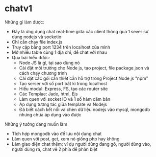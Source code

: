 # chatv1
Những gì làm được: 

- Đây là ứng dụng chat real-time giữa các client thông qua 1 sever sử dụng nodejs và socketio
- Chỉ cần chạy file index.js
- Truy cập bằng port 1234 trên localhost của mình
- Mở nhiều table cùng 1 địa chỉ, để chat với nhau
- Qua bài hiểu được: 
    + Node JS là gì, tại sao dùng nó
    + Cài đặt môi trường cho Node js, tạo project, file package.json và cách chạy chương trình
    + Cài đặt các gói cần thiết cần hỗ trợ trong Project Node js "npm"
    + Tạo serser với số port bất kì trong localhost
    + Hiểu modul: Express, FS, tạo các router site
    + Các Templae: Jade, html, Ejs
    + Làm quen với socket IO và 1 số hàm căm bản
    + Áp dụng tương tác giữa template và Nodejs
    + Đã biết cách kết nối và chèn dữ liệu nodejs vào mysql, mongodb nhưng chưa áp dụng vào được
 
 
 
Những ý tưởng đang muốn làm

- Tích hợp mongodb vào để lưu nội dung chat
- Làm quen với post, get, xem nó giống php hay không
- Làm giao diện chat thêm: ví dụ người dùng đang gõ, người dùng vào, người dùng ra, chat về 2 phía để phân biệt
